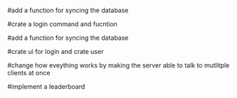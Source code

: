 #add a function for syncing the database

#crate a login command and fucntion 

#add a function for syncing the database

#crate ui for login and crate user

#change how eveything works by making the server able to talk to mutlitple clients at once

#implement a leaderboard